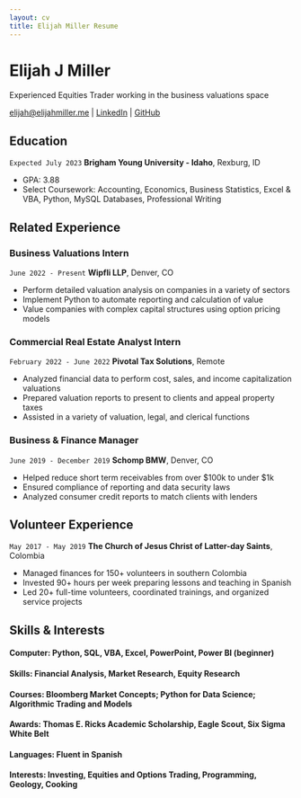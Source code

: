 ```yaml
---
layout: cv
title: Elijah Miller Resume
---
```

# Elijah J Miller
Experienced Equities Trader working in the business valuations space

<div id="webaddress">
<a href="elijah@elijahmiller.me">elijah@elijahmiller.me</a>
| <a href="https://www.linkedin.com/in/elijahjmiller">LinkedIn</a>
| <a href="https://github.com/El1jah99/ELIJAHMILLER-resume">GitHub</a>
</div>

<!-- https://www.monique.tech/the-art-of-markdown -->

## Education

`Expected July 2023`
__Brigham Young University - Idaho__, Rexburg, ID

- GPA: 3.88
- Select Coursework: Accounting, Economics, Business Statistics, Excel & VBA, Python, MySQL Databases, Professional Writing

## Related Experience

### Business Valuations Intern
`June 2022 - Present`
__Wipfli LLP__, Denver, CO

-	Perform detailed valuation analysis on companies in a variety of sectors
- Implement Python to automate reporting and calculation of value
-	Value companies with complex capital structures using option pricing models

### Commercial Real Estate Analyst Intern

`February 2022 - June 2022`
__Pivotal Tax Solutions__, Remote

-	Analyzed financial data to perform cost, sales, and income capitalization valuations
-	Prepared valuation reports to present to clients and appeal property taxes
-	Assisted in a variety of valuation, legal, and clerical functions

### Business & Finance Manager

`June 2019 - December 2019`
__Schomp BMW__, Denver, CO

-	Helped reduce short term receivables from over $100k to under $1k
-	Ensured compliance of reporting and data security laws
-	Analyzed consumer credit reports to match clients with lenders 

## Volunteer Experience
`May 2017 - May 2019`
__The Church of Jesus Christ of Latter-day Saints__, Colombia
-	Managed finances for 150+ volunteers in southern Colombia
-	Invested 90+ hours per week preparing lessons and teaching in Spanish
-	Led 20+ full-time volunteers, coordinated trainings, and organized service projects

## Skills & Interests
#### Computer: 	Python, SQL, VBA, Excel, PowerPoint, Power BI (beginner)
#### Skills: 		Financial Analysis, Market Research, Equity Research
#### Courses: 	  Bloomberg Market Concepts; Python for Data Science; Algorithmic Trading and Models
#### Awards: 	  Thomas E. Ricks Academic Scholarship, Eagle Scout, Six Sigma White Belt
#### Languages:	Fluent in Spanish
#### Interests: 	Investing, Equities and Options Trading, Programming, Geology, Cooking



<!-- ### Footer

Last updated: May 2013 -->


